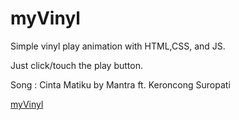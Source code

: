 # myVinyl
Simple vinyl play animation with HTML,CSS, and JS.

Just click/touch the play button.

Song : Cinta Matiku by Mantra ft. Keroncong Suropati

<a href ="[https://cdn.rawgit.com/agiksyah/myVinyl/97c8fc97/index.html](https://rawcdn.githack.com/agiksyah/myVinyl/45e0aa590b98e6052f47c5a134a27178029d443a/index.html)https://rawcdn.githack.com/agiksyah/myVinyl/45e0aa590b98e6052f47c5a134a27178029d443a/index.html">myVinyl</a>

